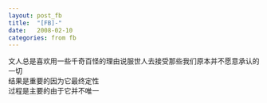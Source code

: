 ```yaml
---
layout: post_fb
title:  "[FB]-"
date:   2008-02-10
categories: from fb
---
```

文人总是喜欢用一些千奇百怪的理由说服世人去接受那些我们原本并不愿意承认的一切  
结果是重要的因为它最终定性  
过程是主要的由于它并不唯一  